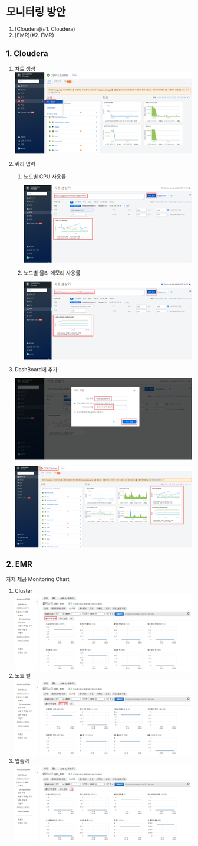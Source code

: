 # 모니터링 방안

1. [Cloudera](#1. Cloudera)
2. [EMR](#2. EMR)

## 1. Cloudera

1. 차트 생성
   ![cdp_chart_1](images\cdp_chart_1.png)

2. 쿼리 입력

   1. 노드별 CPU 사용률

      ![cdp_chart_2](images\cdp_chart_2.png)

   2. 노드별 물리 메모리 사용률

      ![cdp_chart_2_2](images\cdp_chart_2_2.png)

3. DashBoard에 추가

   ![cdp_chart_3](images\cdp_chart_3.png)

   ![cdp_chart_4](images\cdp_chart_4.png)

## 2. EMR

자체 제공 Monitoring Chart

1. Cluster
   ![emr_monitoring_1](images\emr_monitoring_1.png)
2. 노드 별
   ![emr_monitoring_2](images\emr_monitoring_2.png)
3. 입출력
   ![emr_monitoring_3](images\emr_monitoring_3.png)

